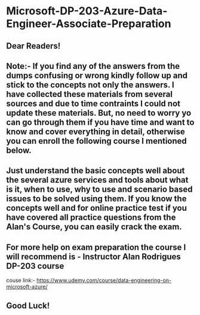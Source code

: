 # Microsoft-DP-203-Azure-Data-Engineer-Associate-Preparation
## Dear Readers! 
## Note:- If you find any of the answers from the dumps confusing or wrong kindly follow up and stick to the concepts not only the answers. I have collected these materials from several sources and due to time contraints I could not update these materials. But, no need to worry yo can go through them if you have time and want to know and cover everything in detail, otherwise you can enroll the following course I mentioned below.

## Just understand the basic concepts well about the several azure services and tools about what is it, when to use, why to use and scenario based issues to be solved using them. If you know the concepts well and for online practice test if you have covered all practice questions from the Alan's Course, you can easily crack the exam.

## For more help on exam preparation the course I will recommend is - Instructor Alan Rodrigues DP-203 course
couse link:-  https://www.udemy.com/course/data-engineering-on-microsoft-azure/

## Good Luck!
